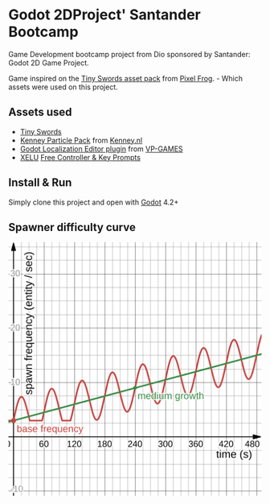 # Godot 2DProject' Santander Bootcamp

Game Development bootcamp project from Dio sponsored by Santander:
Godot 2D Game Project.

Game inspired on the [Tiny Swords asset pack](https://pixelfrog-assets.itch.io/tiny-swords) from [Pixel Frog](https://pixelfrog-assets.itch.io/). - Which assets were used on this project.

## Assets used

- [Tiny Swords](https://pixelfrog-assets.itch.io/tiny-swords)
- [Kenney Particle Pack](https://www.kenney.nl/assets/particle-pack) from [Kenney.nl](https://www.kenney.nl/)
- [Godot Localization Editor plugin](https://godotengine.org/asset-library/asset/773) from [VP-GAMES](https://github.com/VP-GAMES)
- [XELU](https://thoseawesomeguys.com/) [Free Controller & Key Prompts](https://thoseawesomeguys.com/prompts/)

## Install & Run

Simply clone this project and open with [Godot](https://godotengine.org/download/) 4.2+

## Spawner difficulty curve

[![[Desmos Graph difficulty curve]](./.github/desmos-graph.svg)](https://www.desmos.com/calculator/bpcjmrq4yw)
